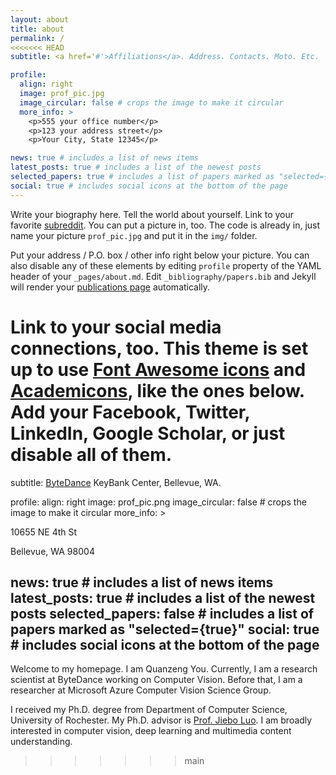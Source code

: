 ```yaml
---
layout: about
title: about
permalink: /
<<<<<<< HEAD
subtitle: <a href='#'>Affiliations</a>. Address. Contacts. Moto. Etc.

profile:
  align: right
  image: prof_pic.jpg
  image_circular: false # crops the image to make it circular
  more_info: >
    <p>555 your office number</p>
    <p>123 your address street</p>
    <p>Your City, State 12345</p>

news: true # includes a list of news items
latest_posts: true # includes a list of the newest posts
selected_papers: true # includes a list of papers marked as "selected={true}"
social: true # includes social icons at the bottom of the page
---
```


Write your biography here. Tell the world about yourself. Link to your favorite [subreddit](http://reddit.com). You can put a picture in, too. The code is already in, just name your picture `prof_pic.jpg` and put it in the `img/` folder.

Put your address / P.O. box / other info right below your picture. You can also disable any of these elements by editing `profile` property of the YAML header of your `_pages/about.md`. Edit `_bibliography/papers.bib` and Jekyll will render your [publications page](/al-folio/publications/) automatically.

Link to your social media connections, too. This theme is set up to use [Font Awesome icons](https://fontawesome.com/) and [Academicons](https://jpswalsh.github.io/academicons/), like the ones below. Add your Facebook, Twitter, LinkedIn, Google Scholar, or just disable all of them.
=======
subtitle: <a href='#'>ByteDance</a> KeyBank Center, Bellevue, WA.

profile:
  align: right
  image: prof_pic.png
  image_circular: false # crops the image to make it circular
  more_info: >
    <p>10655 NE 4th St</p>
    <p>Bellevue, WA 98004</p>

news: true # includes a list of news items
latest_posts: true # includes a list of the newest posts
selected_papers: false # includes a list of papers marked as "selected={true}"
social: true # includes social icons at the bottom of the page
---

Welcome to my homepage. I am Quanzeng You. Currently, I am a research scientist at ByteDance working on Computer Vision. Before that, I am a researcher at Microsoft Azure Computer Vision Science Group.

I received my Ph.D. degree from Department of Computer Science, University of Rochester. My Ph.D. advisor is [Prof. Jiebo Luo](https://www.cs.rochester.edu/u/jluo/). I am broadly interested in computer vision, deep learning and multimedia content understanding.
>>>>>>> main
